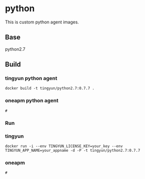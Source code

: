 # python
This is custom python agent images.

## Base
python2.7

## Build

### tingyun python agent
```
docker build -t tingyun/python2.7:0.7.7 .
```
### oneapm python agent
```
#
```

### Run

### tingyun
```
docker run -i --env TINGYUN_LICENSE_KEY=your_key --env TINGYUN_APP_NAME=your_appname -d -P -t tingyun/python2.7:0.7.7
```

### oneapm
```
#
